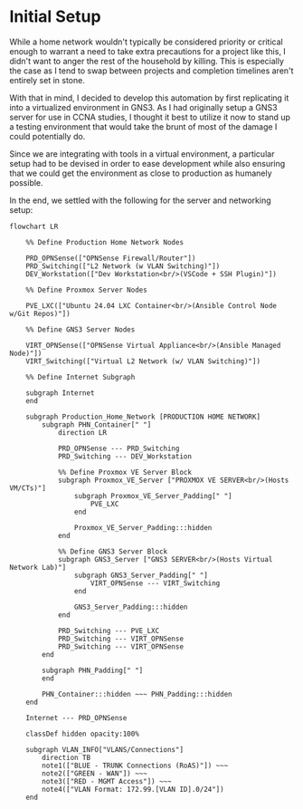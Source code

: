 # Initial Setup

While a home network wouldn't typically be considered priority or critical enough to warrant a need to take extra precautions for a project like this, I didn't want to anger the rest of the household by killing. This is especially the case as I tend to swap between projects and completion timelines aren't entirely set in stone.

With that in mind, I decided to develop this automation by first replicating it into a virtualized environment in GNS3. As I had originally setup a GNS3 server for use in CCNA studies, I thought it best to utilize it now to stand up a testing environment that would take the brunt of most of the damage I could potentially do.

Since we are integrating with tools in a virtual environment, a particular setup had to be devised in order to ease development while also ensuring that we could get the 
environment as close to production as humanely possible.

In the end, we settled with the following for the server and networking setup:

``` mermaid
flowchart LR

    %% Define Production Home Network Nodes

    PRD_OPNSense(["OPNSense Firewall/Router"])
    PRD_Switching(["L2 Network (w VLAN Switching)"])
    DEV_Workstation(["Dev Workstation<br/>(VSCode + SSH Plugin)"])

    %% Define Proxmox Server Nodes

    PVE_LXC(["Ubuntu 24.04 LXC Container<br/>(Ansible Control Node w/Git Repos)"])

    %% Define GNS3 Server Nodes

    VIRT_OPNSense(["OPNSense Virtual Appliance<br/>(Ansible Managed Node)"])
    VIRT_Switching(["Virtual L2 Network (w/ VLAN Switching)"])

    %% Define Internet Subgraph
    
    subgraph Internet
    end
    
    subgraph Production_Home_Network [PRODUCTION HOME NETWORK]
        subgraph PHN_Container[" "]
            direction LR
            
            PRD_OPNSense --- PRD_Switching
            PRD_Switching --- DEV_Workstation
            
            %% Define Proxmox VE Server Block
            subgraph Proxmox_VE_Server ["PROXMOX VE SERVER<br/>(Hosts VM/CTs)"]
                subgraph Proxmox_VE_Server_Padding[" "]
                    PVE_LXC
                end

                Proxmox_VE_Server_Padding:::hidden
            end

            %% Define GNS3 Server Block
            subgraph GNS3_Server ["GNS3 SERVER<br/>(Hosts Virtual Network Lab)"]
                subgraph GNS3_Server_Padding[" "]
                    VIRT_OPNSense --- VIRT_Switching
                end

                GNS3_Server_Padding:::hidden
            end

            PRD_Switching --- PVE_LXC
            PRD_Switching --- VIRT_OPNSense
            PRD_Switching --- VIRT_OPNSense
        end

        subgraph PHN_Padding[" "]
        end

        PHN_Container:::hidden ~~~ PHN_Padding:::hidden
    end

    Internet --- PRD_OPNSense

    classDef hidden opacity:100%

    subgraph VLAN_INFO["VLANS/Connections"]
        direction TB
        note1(["BLUE - TRUNK Connections (RoAS)"]) ~~~
        note2(["GREEN - WAN"]) ~~~
        note3(["RED - MGMT Access"]) ~~~
        note4(["VLAN Format: 172.99.[VLAN ID].0/24"])
    end
```